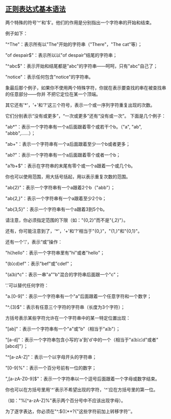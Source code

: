 ## [正则表达式基本语法](http://c.biancheng.net/view/5632.html)

两个特殊的符号'^'和'$'。他们的作用是分别指出一个字符串的开始和结束。

例子如下：

"^The"：表示所有以"The"开始的字符串（"There"，"The cat"等）；

"of despair$"：表示所以以"of despair"结尾的字符串；

"^abc$"：表示开始和结尾都是"abc"的字符串——呵呵，只有"abc"自己了；

"notice"：表示任何包含"notice"的字符串。

象最后那个例子，如果你不使用两个特殊字符，你就在表示要查找的串在被查找串的任意部分——你并
不把它定位在某一个顶端。

其它还有'*'，'+'和'?'这三个符号，表示一个或一序列字符重复出现的次数。

它们分别表示“没有或更多”，“一次或更多”还有“没有或一次”。
下面是几个例子：

"ab*"：表示一个字符串有一个a后面跟着零个或若干个b。（"a", "ab", "abbb",……）；

"ab+"：表示一个字符串有一个a后面跟着至少一个b或者更多；

"ab?"：表示一个字符串有一个a后面跟着零个或者一个b；

"a?b+$"：表示在字符串的末尾有零个或一个a跟着一个或几个b。

你也可以使用范围，用大括号括起，用以表示重复次数的范围。

"ab{2}"：表示一个字符串有一个a跟着2个b（"abb"）；

"ab{2,}"：表示一个字符串有一个a跟着至少2个b；

"ab{3,5}"：表示一个字符串有一个a跟着3到5个b。

请注意，你必须指定范围的下限（如："{0,2}"而不是"{,2}"）。

还有，你可能注意到了，'*'，'+'和'?'相当于"{0,}"，"{1,}"和"{0,1}"。

还有一个'¦'，表示“或”操作：

"hi¦hello"：表示一个字符串里有"hi"或者"hello"；

"(b¦cd)ef"：表示"bef"或"cdef"；

"(a¦b)*c"：表示一串"a""b"混合的字符串后面跟一个"c"；

'.'可以替代任何字符：

"a.[0-9]"：表示一个字符串有一个"a"后面跟着一个任意字符和一个数字；

"^.{3}$"：表示有任意三个字符的字符串（长度为3个字符）；

方括号表示某些字符允许在一个字符串中的某一特定位置出现：

"[ab]"：表示一个字符串有一个"a"或"b"（相当于"a¦b"）；

"[a-d]"：表示一个字符串包含小写的'a'到'd'中的一个（相当于"a¦b¦c¦d"或者"[abcd]"）；

"^[a-zA-Z]"：表示一个以字母开头的字符串；

"[0-9]%"：表示一个百分号前有一位的数字；

",[a-zA-Z0-9]$"：表示一个字符串以一个逗号后面跟着一个字母或数字结束。

你也可以在方括号里用'^'表示不希望出现的字符，'^'应在方括号里的第一位。

（如："%[^a-zA-Z]%"表示两个百分号中不应该出现字母）。

为了逐字表达，你必须在"^.$()¦*+?{\"这些字符前加上转移字符'\'。